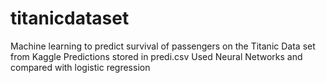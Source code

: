 # titanicdataset
Machine learning to predict survival of passengers on the Titanic
Data set from Kaggle
Predictions stored in predi.csv
Used Neural Networks and compared with logistic regression
